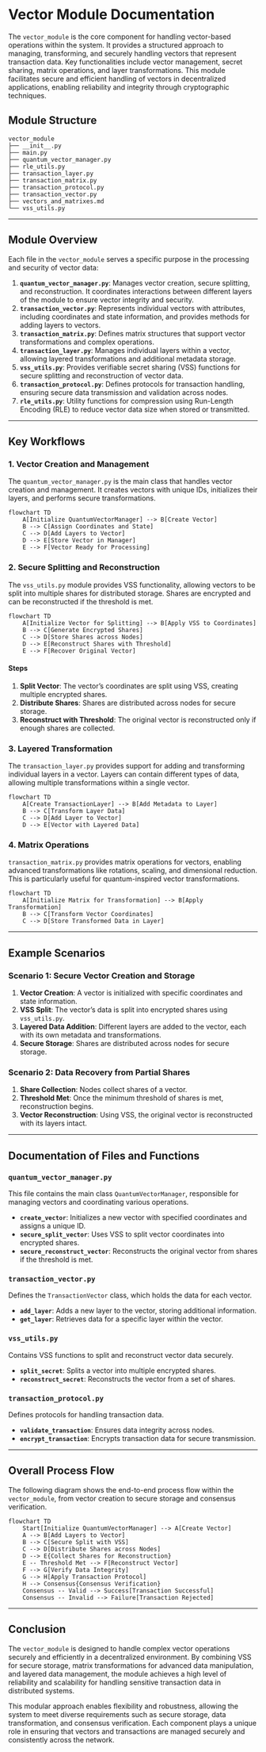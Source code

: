 
# Vector Module Documentation

The `vector_module` is the core component for handling vector-based operations within the system. It provides a structured approach to managing, transforming, and securely handling vectors that represent transaction data. Key functionalities include vector management, secret sharing, matrix operations, and layer transformations. This module facilitates secure and efficient handling of vectors in decentralized applications, enabling reliability and integrity through cryptographic techniques.

## Module Structure

```plaintext
vector_module
├── __init__.py
├── main.py
├── quantum_vector_manager.py
├── rle_utils.py
├── transaction_layer.py
├── transaction_matrix.py
├── transaction_protocol.py
├── transaction_vector.py
├── vectors_and_matrixes.md
└── vss_utils.py
```

---

## Module Overview

Each file in the `vector_module` serves a specific purpose in the processing and security of vector data:

1. **`quantum_vector_manager.py`**: Manages vector creation, secure splitting, and reconstruction. It coordinates interactions between different layers of the module to ensure vector integrity and security.
2. **`transaction_vector.py`**: Represents individual vectors with attributes, including coordinates and state information, and provides methods for adding layers to vectors.
3. **`transaction_matrix.py`**: Defines matrix structures that support vector transformations and complex operations.
4. **`transaction_layer.py`**: Manages individual layers within a vector, allowing layered transformations and additional metadata storage.
5. **`vss_utils.py`**: Provides verifiable secret sharing (VSS) functions for secure splitting and reconstruction of vector data.
6. **`transaction_protocol.py`**: Defines protocols for transaction handling, ensuring secure data transmission and validation across nodes.
7. **`rle_utils.py`**: Utility functions for compression using Run-Length Encoding (RLE) to reduce vector data size when stored or transmitted.

---

## Key Workflows

### 1. Vector Creation and Management

The `quantum_vector_manager.py` is the main class that handles vector creation and management. It creates vectors with unique IDs, initializes their layers, and performs secure transformations.

```mermaid
flowchart TD
    A[Initialize QuantumVectorManager] --> B[Create Vector]
    B --> C[Assign Coordinates and State]
    C --> D[Add Layers to Vector]
    D --> E[Store Vector in Manager]
    E --> F[Vector Ready for Processing]
```

### 2. Secure Splitting and Reconstruction

The `vss_utils.py` module provides VSS functionality, allowing vectors to be split into multiple shares for distributed storage. Shares are encrypted and can be reconstructed if the threshold is met.

```mermaid
flowchart TD
    A[Initialize Vector for Splitting] --> B[Apply VSS to Coordinates]
    B --> C[Generate Encrypted Shares]
    C --> D[Store Shares across Nodes]
    D --> E[Reconstruct Shares with Threshold]
    E --> F[Recover Original Vector]
```

#### Steps

1. **Split Vector**: The vector’s coordinates are split using VSS, creating multiple encrypted shares.
2. **Distribute Shares**: Shares are distributed across nodes for secure storage.
3. **Reconstruct with Threshold**: The original vector is reconstructed only if enough shares are collected.

### 3. Layered Transformation

The `transaction_layer.py` provides support for adding and transforming individual layers in a vector. Layers can contain different types of data, allowing multiple transformations within a single vector.

```mermaid
flowchart TD
    A[Create TransactionLayer] --> B[Add Metadata to Layer]
    B --> C[Transform Layer Data]
    C --> D[Add Layer to Vector]
    D --> E[Vector with Layered Data]
```

### 4. Matrix Operations

`transaction_matrix.py` provides matrix operations for vectors, enabling advanced transformations like rotations, scaling, and dimensional reduction. This is particularly useful for quantum-inspired vector transformations.

```mermaid
flowchart TD
    A[Initialize Matrix for Transformation] --> B[Apply Transformation]
    B --> C[Transform Vector Coordinates]
    C --> D[Store Transformed Data in Layer]
```

---

## Example Scenarios

### Scenario 1: Secure Vector Creation and Storage

1. **Vector Creation**: A vector is initialized with specific coordinates and state information.
2. **VSS Split**: The vector’s data is split into encrypted shares using `vss_utils.py`.
3. **Layered Data Addition**: Different layers are added to the vector, each with its own metadata and transformations.
4. **Secure Storage**: Shares are distributed across nodes for secure storage.

### Scenario 2: Data Recovery from Partial Shares

1. **Share Collection**: Nodes collect shares of a vector.
2. **Threshold Met**: Once the minimum threshold of shares is met, reconstruction begins.
3. **Vector Reconstruction**: Using VSS, the original vector is reconstructed with its layers intact.

---

## Documentation of Files and Functions

### `quantum_vector_manager.py`

This file contains the main class `QuantumVectorManager`, responsible for managing vectors and coordinating various operations.

- **`create_vector`**: Initializes a new vector with specified coordinates and assigns a unique ID.
- **`secure_split_vector`**: Uses VSS to split vector coordinates into encrypted shares.
- **`secure_reconstruct_vector`**: Reconstructs the original vector from shares if the threshold is met.

### `transaction_vector.py`

Defines the `TransactionVector` class, which holds the data for each vector.

- **`add_layer`**: Adds a new layer to the vector, storing additional information.
- **`get_layer`**: Retrieves data for a specific layer within the vector.

### `vss_utils.py`

Contains VSS functions to split and reconstruct vector data securely.

- **`split_secret`**: Splits a vector into multiple encrypted shares.
- **`reconstruct_secret`**: Reconstructs the vector from a set of shares.

### `transaction_protocol.py`

Defines protocols for handling transaction data.

- **`validate_transaction`**: Ensures data integrity across nodes.
- **`encrypt_transaction`**: Encrypts transaction data for secure transmission.

---

## Overall Process Flow

The following diagram shows the end-to-end process flow within the `vector_module`, from vector creation to secure storage and consensus verification.

```mermaid
flowchart TD
    Start[Initialize QuantumVectorManager] --> A[Create Vector]
    A --> B[Add Layers to Vector]
    B --> C[Secure Split with VSS]
    C --> D[Distribute Shares across Nodes]
    D --> E{Collect Shares for Reconstruction}
    E -- Threshold Met --> F[Reconstruct Vector]
    F --> G[Verify Data Integrity]
    G --> H[Apply Transaction Protocol]
    H --> Consensus{Consensus Verification}
    Consensus -- Valid --> Success[Transaction Successful]
    Consensus -- Invalid --> Failure[Transaction Rejected]
```

---

## Conclusion

The `vector_module` is designed to handle complex vector operations securely and efficiently in a decentralized environment. By combining VSS for secure storage, matrix transformations for advanced data manipulation, and layered data management, the module achieves a high level of reliability and scalability for handling sensitive transaction data in distributed systems.

This modular approach enables flexibility and robustness, allowing the system to meet diverse requirements such as secure storage, data transformation, and consensus verification. Each component plays a unique role in ensuring that vectors and transactions are managed securely and consistently across the network.